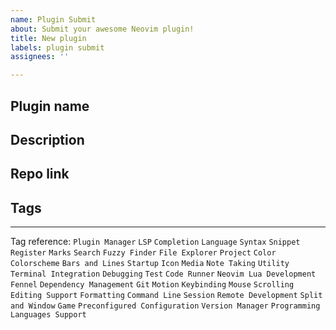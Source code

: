 ```yaml
---
name: Plugin Submit
about: Submit your awesome Neovim plugin!
title: New plugin
labels: plugin submit
assignees: ''

---
```


## Plugin name

## Description

## Repo link

## Tags

---
Tag reference:
`Plugin Manager` `LSP` `Completion` `Language` `Syntax` `Snippet` `Register` `Marks` `Search` `Fuzzy Finder` `File Explorer` `Project` `Color` `Colorscheme` `Bars and Lines` `Startup` `Icon` `Media` `Note Taking` `Utility` `Terminal Integration` `Debugging` `Test` `Code Runner` `Neovim Lua Development` `Fennel` `Dependency Management` `Git` `Motion` `Keybinding` `Mouse` `Scrolling` `Editing Support` `Formatting` `Command Line` `Session` `Remote Development` `Split and Window` `Game` `Preconfigured Configuration` `Version Manager` `Programming Languages Support`
